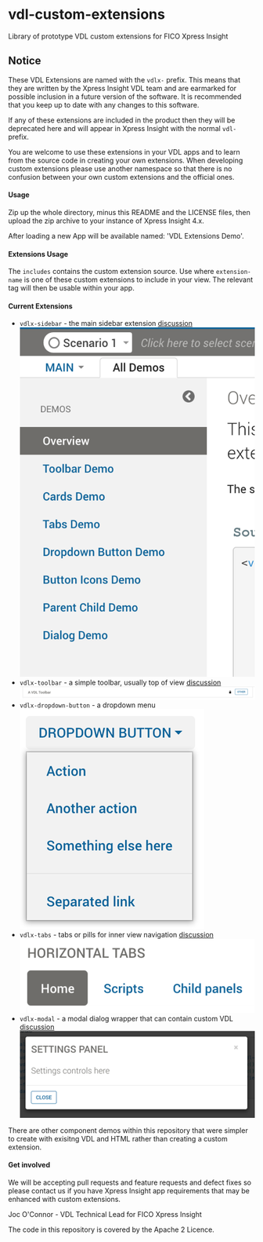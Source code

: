# vdl-custom-extensions
Library of prototype VDL custom extensions for FICO Xpress Insight

## Notice

These VDL Extensions are named with the <code>vdlx-</code> prefix. 
This means that they are written by the Xpress Insight VDL team and are earmarked for possible inclusion in a future version of the software.
It is recommended that you keep up to date with any changes to this software. 

If any of these extensions are included in the product then they will be deprecated here and will appear in Xpress Insight with the normal <code>vdl-</code> prefix.

You are welcome to use these extensions in your VDL apps and to learn from the source code in creating your own extensions. When developing custom extensions please use another namespace so that there is no confusion between your own custom extensions and the official ones. 

#### Usage
Zip up the whole directory, minus this README and the LICENSE files, then upload the zip archive to your instance of Xpress Insight 4.x.

After loading a new App will be available named: 'VDL Extensions Demo'.

#### Extensions Usage

The <code>includes</code> contains the custom extension source. Use <code><vdl-include src="vdlx-extension-name.vdl"/></code> where <code>extension-name</code> is one of these custom extensions to include in your view. The relevant tag will then be usable within your app. 

#### Current Extensions

* <code>vdlx-sidebar</code> - the main sidebar extension [discussion](client_resources/includes/vdlx-sidebar.md)
![vdlx-sidebar](client_resources/gfx/vdlx-sidebar1.png)
* <code>vdlx-toolbar</code> - a simple toolbar, usually top of view [discussion](./client_resources/includes/vdlx-toolbar.md)
![vdlx-toolbar](client_resources/gfx/vdlx-toolbar1.png)
* <code>vdlx-dropdown-button</code> - a dropdown menu
![vdlx-dropdown-button](client_resources/gfx/vdlx-dropdown-button1.png)
* <code>vdlx-tabs</code> - tabs or pills for inner view navigation [discussion](./client_resources/includes/vdlx-tabs.md)
![vdlx-tabs](client_resources/gfx/vdlx-tabs1.png)
* <code>vdlx-modal</code> - a modal dialog wrapper that can contain custom VDL [discussion](./client_resources/includes/vdlx-modal.md)
![vdlx-modal](client_resources/gfx/vdlx-modal1.png)

There are other component demos within this repository that were simpler to create with exisitng VDL and HTML rather than creating a custom extension. 

#### Get involved

We will be accepting pull requests and feature requests and defect fixes so please contact us if you have Xpress Insight app requirements that may be enhanced with custom extensions.

Joc O'Connor - 
VDL Technical Lead for FICO Xpress Insight

The code in this repository is covered by the Apache 2 Licence.